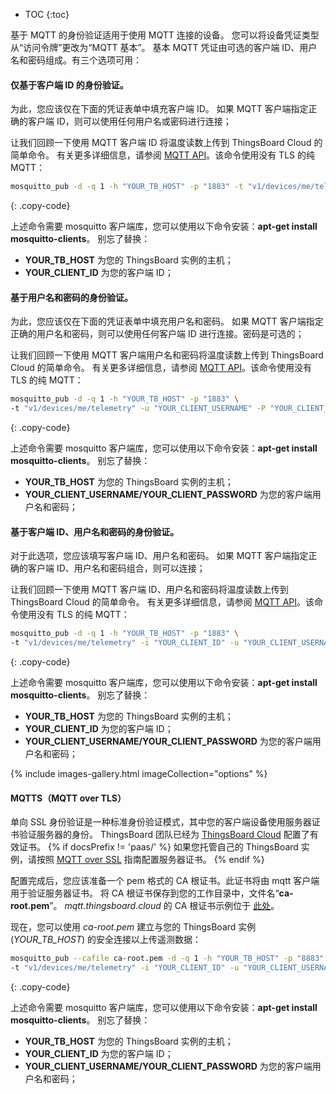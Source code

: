 * TOC
{:toc}

基于 MQTT 的身份验证适用于使用 MQTT 连接的设备。
您可以将设备凭证类型从“访问令牌”更改为“MQTT 基本”。
基本 MQTT 凭证由可选的客户端 ID、用户名和密码组成。有三个选项可用：

#### 仅基于客户端 ID 的身份验证。

为此，您应该仅在下面的凭证表单中填充客户端 ID。
如果 MQTT 客户端指定正确的客户端 ID，则可以使用任何用户名或密码进行连接；

让我们回顾一下使用 MQTT 客户端 ID 将温度读数上传到 ThingsBoard Cloud 的简单命令。
有关更多详细信息，请参阅 [MQTT API](/docs/{{docsPrefix}}reference/mqtt-api/)。该命令使用没有 TLS 的纯 MQTT：

```bash
mosquitto_pub -d -q 1 -h "YOUR_TB_HOST" -p "1883" -t "v1/devices/me/telemetry" -i "YOUR_CLIENT_ID" -m {"temperature":25}
```
{: .copy-code}

上述命令需要 mosquitto 客户端库，您可以使用以下命令安装：**apt-get install mosquitto-clients**。
别忘了替换：

* **YOUR_TB_HOST** 为您的 ThingsBoard 实例的主机；
* **YOUR_CLIENT_ID** 为您的客户端 ID；

#### 基于用户名和密码的身份验证。

为此，您应该仅在下面的凭证表单中填充用户名和密码。
如果 MQTT 客户端指定正确的用户名和密码，则可以使用任何客户端 ID 进行连接。密码是可选的；

让我们回顾一下使用 MQTT 客户端用户名和密码将温度读数上传到 ThingsBoard Cloud 的简单命令。
有关更多详细信息，请参阅 [MQTT API](/docs/{{docsPrefix}}reference/mqtt-api/)。该命令使用没有 TLS 的纯 MQTT：

```bash
mosquitto_pub -d -q 1 -h "YOUR_TB_HOST" -p "1883" \
-t "v1/devices/me/telemetry" -u "YOUR_CLIENT_USERNAME" -P "YOUR_CLIENT_PASSWORD" -m {"temperature":25}
```
{: .copy-code}

上述命令需要 mosquitto 客户端库，您可以使用以下命令安装：**apt-get install mosquitto-clients**。
别忘了替换：

* **YOUR_TB_HOST** 为您的 ThingsBoard 实例的主机；
* **YOUR_CLIENT_USERNAME/YOUR_CLIENT_PASSWORD** 为您的客户端用户名和密码；

#### 基于客户端 ID、用户名和密码的身份验证。

对于此选项，您应该填写客户端 ID、用户名和密码。
如果 MQTT 客户端指定正确的客户端 ID、用户名和密码组合，则可以连接；

让我们回顾一下使用 MQTT 客户端 ID、用户名和密码将温度读数上传到 ThingsBoard Cloud 的简单命令。
有关更多详细信息，请参阅 [MQTT API](/docs/{{docsPrefix}}reference/mqtt-api/)。该命令使用没有 TLS 的纯 MQTT：

```bash
mosquitto_pub -d -q 1 -h "YOUR_TB_HOST" -p "1883" \
-t "v1/devices/me/telemetry" -i "YOUR_CLIENT_ID" -u "YOUR_CLIENT_USERNAME" -P "YOUR_CLIENT_PASSWORD" -m {"temperature":25}
```
{: .copy-code}

上述命令需要 mosquitto 客户端库，您可以使用以下命令安装：**apt-get install mosquitto-clients**。
别忘了替换：

* **YOUR_TB_HOST** 为您的 ThingsBoard 实例的主机；
* **YOUR_CLIENT_ID** 为您的客户端 ID；
* **YOUR_CLIENT_USERNAME/YOUR_CLIENT_PASSWORD** 为您的客户端用户名和密码；

{% include images-gallery.html imageCollection="options" %}

#### MQTTS（MQTT over TLS）

单向 SSL 身份验证是一种标准身份验证模式，其中您的客户端设备使用服务器证书验证服务器的身份。
ThingsBoard 团队已经为 [ThingsBoard Cloud](https://thingsboard.cloud/signup) 配置了有效证书。
{% if docsPrefix != 'paas/' %}
如果您托管自己的 ThingsBoard 实例，请按照 [MQTT over SSL](/docs/{{docsPrefix}}user-guide/mqtt-over-ssl/) 指南配置服务器证书。
{% endif %}

配置完成后，您应该准备一个 pem 格式的 CA 根证书。此证书将由 mqtt 客户端用于验证服务器证书。
将 CA 根证书保存到您的工作目录中，文件名“**ca-root.pem**”。
*mqtt.thingsboard.cloud* 的 CA 根证书示例位于 [此处](/docs/paas/user-guide/resources/mqtt-over-ssl/ca-root.pem)。

现在，您可以使用 *ca-root.pem* 建立与您的 ThingsBoard 实例 (*YOUR_TB_HOST*) 的安全连接以上传遥测数据：
```bash
mosquitto_pub --cafile ca-root.pem -d -q 1 -h "YOUR_TB_HOST" -p "8883" \
-t "v1/devices/me/telemetry" -i "YOUR_CLIENT_ID" -u "YOUR_CLIENT_USERNAME" -P "YOUR_CLIENT_PASSWORD" -m {"temperature":25}
```
{: .copy-code}

上述命令需要 mosquitto 客户端库，您可以使用以下命令安装：**apt-get install mosquitto-clients**。
别忘了替换：

* **YOUR_TB_HOST** 为您的 ThingsBoard 实例的主机；
* **YOUR_CLIENT_ID** 为您的客户端 ID；
* **YOUR_CLIENT_USERNAME/YOUR_CLIENT_PASSWORD** 为您的客户端用户名和密码；